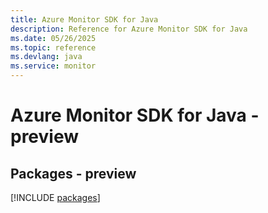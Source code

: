 ```yaml
---
title: Azure Monitor SDK for Java
description: Reference for Azure Monitor SDK for Java
ms.date: 05/26/2025
ms.topic: reference
ms.devlang: java
ms.service: monitor
---
```

# Azure Monitor SDK for Java - preview
## Packages - preview
[!INCLUDE [packages](monitor-index.md)]